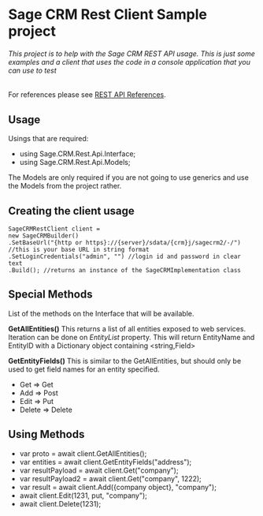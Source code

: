 # Sage CRM Rest Client Sample project
###### This project is to help with the Sage CRM REST API usage. This is just some examples and a client that uses the code in a console application that you can use to test

For references please see [REST API References](https://help.sagecrm.com/2020-r1/RestApiReference/).

## Usage

Usings that are required:
- using Sage.CRM.Rest.Api.Interface;
- using Sage.CRM.Rest.Api.Models;

The Models are only required if you are not going to use generics and use the Models from the project rather.

## Creating the client usage
```
SageCRMRestClient client = 
new SageCRMBuilder()
.SetBaseUrl("{http or https}://{server}/sdata/{crm}j/sagecrm2/-/") //this is your base URL in string format
.SetLoginCredentials("admin", "") //login id and password in clear text
.Build(); //returns an instance of the SageCRMImplementation class

```
## Special Methods
List of the methods on the Interface that will be available.

**GetAllEntities()**
This returns a list of all entities exposed to web services.
Iteration can be done on *EntityList* property.  This will return EntityName and EntityID with a Dictionary object containing <string,Field>

**GetEntityFields()**
This is similar to the GetAllEntities, but should only be used to get field names for an entity specified. 

- Get => Get
- Add => Post
- Edit => Put
- Delete => Delete

## Using Methods
- var proto = await client.GetAllEntities();
- var entities = await client.GetEntityFields("address");
- var resultPayload = await client.Get("company");
- var resultPayload2 = await client.Get("company", 1222);
- var result = await client.Add({company object}, "company");
- await client.Edit(1231, put, "company");
- await client.Delete<Company>(1231);
